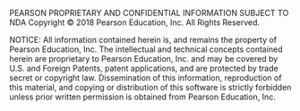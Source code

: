 PEARSON PROPRIETARY AND CONFIDENTIAL INFORMATION SUBJECT TO NDA
Copyright © 2018 Pearson Education, Inc.
All Rights Reserved.

NOTICE:  All information contained herein is, and remains the property of
Pearson Education, Inc. The intellectual and technical concepts contained
herein are proprietary to Pearson Education, Inc. and may be covered by U.S.
and Foreign Patents, patent applications, and are protected by trade secret
or copyright law. Dissemination of this information, reproduction of this
material, and copying or distribution of this software is strictly forbidden
unless prior written permission is obtained from Pearson Education, Inc.